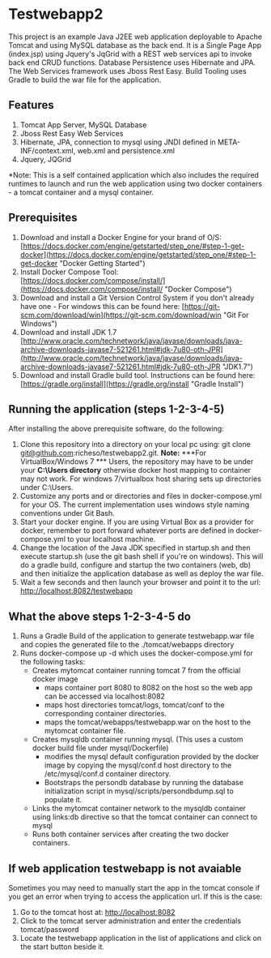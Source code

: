 # Testwebapp2

This project is an example Java J2EE web application deployable to Apache Tomcat and using MySQL database as the back end. It is a Single Page App (index.jsp) using Jquery's JqGrid with a REST web services api to invoke back end CRUD functions. Database Persistence uses Hibernate and JPA. The Web Services framework uses Jboss Rest Easy. Build Tooling uses Gradle to build the war file for the application.

## Features

1. Tomcat App Server, MySQL Database 
2. Jboss Rest Easy Web Services
3. Hibernate, JPA, connection to mysql using JNDI defined in META-INF/context.xml, web.xml and persistence.xml
4. Jquery, JQGrid

*Note: This is a self contained application which also includes the required runtimes to launch and run the web application using two docker containers - a tomcat container and a mysql container.

## Prerequisites
1. Download and install a Docker Engine for your brand of O/S: [https://docs.docker.com/engine/getstarted/step_one/#step-1-get-docker](https://docs.docker.com/engine/getstarted/step_one/#step-1-get-docker "Docker Getting Started")
2. Install Docker Compose Tool: [https://docs.docker.com/compose/install/](https://docs.docker.com/compose/install/ "Docker Compose")
3. Download and install a Git Version Control System if you don't already have one - For windows this can be found here: [https://git-scm.com/download/win](https://git-scm.com/download/win "Git For Windows")
4. Download and install JDK 1.7 [http://www.oracle.com/technetwork/java/javase/downloads/java-archive-downloads-javase7-521261.html#jdk-7u80-oth-JPR](http://www.oracle.com/technetwork/java/javase/downloads/java-archive-downloads-javase7-521261.html#jdk-7u80-oth-JPR "JDK1.7")
5. Download and install Gradle build tool. Instructions can be found here: [https://gradle.org/install](https://gradle.org/install "Gradle Install")


## Running the application  (steps 1-2-3-4-5)

After installing the above prerequisite software, do the following: 

1. Clone this repository into a directory on your local pc using: git clone  git@github.com:richeso/testwebapp2.git. **Note:** ***For VirtualBox/Windows 7 *** Users, the repository may have to be under your **C:\Users directory** otherwise docker host mapping to container may not work. For windows 7/virtualbox host sharing sets up directories under C:\Users.
2. Customize any ports and or directories and files in docker-compose.yml for your OS. The current implementation uses windows style naming conventions under Git Bash.
3. Start your docker engine. If you are using Virtual Box as a provider for docker, remember to port forward whatever ports are defined in docker-compose.yml to your localhost machine.
4. Change the location of the Java JDK specified in startup.sh and then execute startup.sh  (use the git bash shell if you're on windows). This will do a gradle build, configure and startup the two containers (web, db) and then initialize the application database as well as deploy the war file.
5. Wait a few seconds and then launch your browser and point it to the url: [http://localhost:8082/testwebapp](http://localhost:8082/testwebapp "testwebapp")

## What the above steps 1-2-3-4-5 do


1. Runs a Gradle Build of the application to generate testwebapp.war file and copies the generated file to the ./tomcat/webapps directory
2. Runs docker-compose up -d which uses the docker-compose.yml for the following tasks:
	- Creates mytomcat container running tomcat 7 from the official docker image
		- maps container port 8080 to 8082 on the host so the web app can be accessed via localhost:8082
		- maps host directories tomcat/logs, tomcat/conf to the corresponding container directories.
		- maps the tomcat/webapps/testwebapp.war on the host to the  mytomcat  container file.
	- Creates mysqldb container running mysql. (This uses a custom docker build file under mysql/Dockerfile)
		- modifies the mysql default configuration provided by the docker image by copying the mysql/conf.d host directory to the /etc/mysql/conf.d container directory. 
		- Bootstraps the persondb database by running the database initialization script in mysql/scripts/persondbdump.sql to populate it.
	- Links the mytomcat container network to the mysqldb container using links:db directive so that the tomcat container can connect to mysql
	- Runs both container services after creating the two docker containers.

## If web application testwebapp is not avaiable

Sometimes you may need to manually start the app in the tomcat console if you get an error when trying to access the application url. If this is the case:

1. Go to the tomcat host at: [http://localhost:8082](http://localhost:8082 "Tomcat Host")  
2. Click to the tomcat server administration and enter the credentials tomcat/password
2. Locate the testwebapp application in the list of applications and click on the start button beside it.